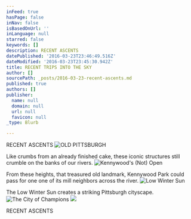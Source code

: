 ```yaml
---
inFeed: true
hasPage: false
inNav: false
isBasedOnUrl: ''
inLanguage: null
starred: false
keywords: []
description: RECENT ASCENTS
datePublished: '2016-03-23T23:46:49.516Z'
dateModified: '2016-03-23T23:45:30.942Z'
title: RECENT TRIPS INTO THE SKY
author: []
sourcePath: _posts/2016-03-23-recent-ascents.md
published: true
authors: []
publisher:
  name: null
  domain: null
  url: null
  favicon: null
_type: Blurb

---
```

RECENT ASCENTS
![OLD PITTSBURGH](https://s3-us-west-2.amazonaws.com/the-grid-img/p/123d08c26a30b366bd2cba0d3b1f9558576de7d2.jpg)

Like crumbs from an already finished cake, these iconic structures still crumble on the banks of our rivers.
![Kennywood's (Not) Open](https://s3-us-west-2.amazonaws.com/the-grid-img/p/5678e0f9cdfebab52074948ac76cb7d5d4e629ee.jpg)

From these heights, that treasured old landmark, Kennywood Park could pass for one one of its mill neighbors across the river.
![Low Winter Sun](https://s3-us-west-2.amazonaws.com/the-grid-img/p/32c3b1dd8b2490c9fba9ee8a39c88c17667ae7c9.jpg)

The Low Winter Sun creates a striking Pittsburgh cityscape.
![The City of Champions](https://s3-us-west-2.amazonaws.com/the-grid-img/p/d170850dfd0ad28b5cc7d3e2b38c8951cf7e3ee9.jpg)
![](https://the-grid-user-content.s3-us-west-2.amazonaws.com/31f268a8-101c-40ce-94c7-40cf03dd0409.jpg)

RECENT ASCENTS